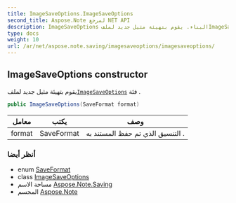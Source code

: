 ```yaml
---
title: ImageSaveOptions.ImageSaveOptions
second_title: Aspose.Note لمرجع NET API
description: ImageSaveOptions البناء. يقوم بتهيئة مثيل جديد لملفImageSaveOptions فئة .
type: docs
weight: 10
url: /ar/net/aspose.note.saving/imagesaveoptions/imagesaveoptions/
---
```

## ImageSaveOptions constructor

يقوم بتهيئة مثيل جديد لملف[`ImageSaveOptions`](../) فئة .

```csharp
public ImageSaveOptions(SaveFormat format)
```

| معامل | يكتب | وصف |
| --- | --- | --- |
| format | SaveFormat | التنسيق الذي تم حفظ المستند به . |

### أنظر أيضا

* enum [SaveFormat](../../../aspose.note/saveformat/)
* class [ImageSaveOptions](../)
* مساحة الاسم [Aspose.Note.Saving](../../imagesaveoptions/)
* المجسم [Aspose.Note](../../../)


